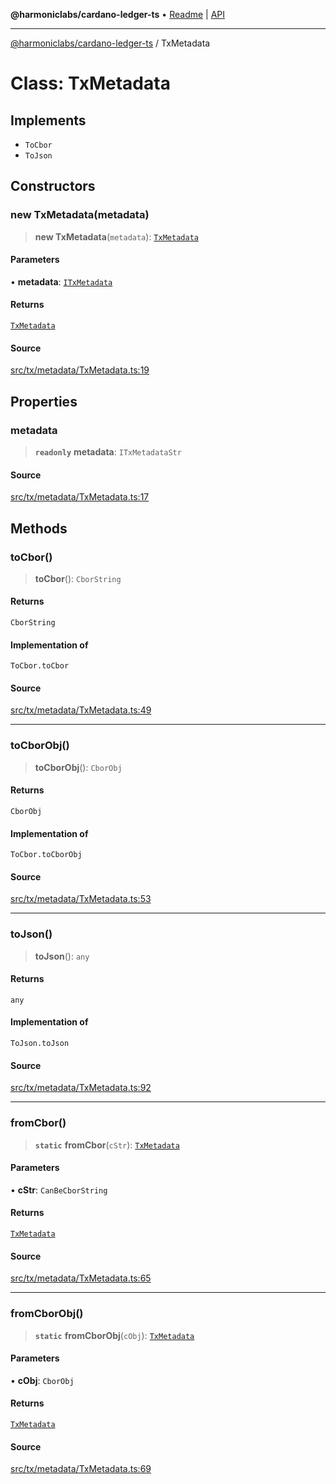 **@harmoniclabs/cardano-ledger-ts** • [Readme](../README.md) \| [API](../globals.md)

***

[@harmoniclabs/cardano-ledger-ts](../README.md) / TxMetadata

# Class: TxMetadata

## Implements

- `ToCbor`
- `ToJson`

## Constructors

### new TxMetadata(metadata)

> **new TxMetadata**(`metadata`): [`TxMetadata`](TxMetadata.md)

#### Parameters

• **metadata**: [`ITxMetadata`](../type-aliases/ITxMetadata.md)

#### Returns

[`TxMetadata`](TxMetadata.md)

#### Source

[src/tx/metadata/TxMetadata.ts:19](https://github.com/HarmonicLabs/cardano-ledger-ts/blob/d1659b0/src/tx/metadata/TxMetadata.ts#L19)

## Properties

### metadata

> **`readonly`** **metadata**: `ITxMetadataStr`

#### Source

[src/tx/metadata/TxMetadata.ts:17](https://github.com/HarmonicLabs/cardano-ledger-ts/blob/d1659b0/src/tx/metadata/TxMetadata.ts#L17)

## Methods

### toCbor()

> **toCbor**(): `CborString`

#### Returns

`CborString`

#### Implementation of

`ToCbor.toCbor`

#### Source

[src/tx/metadata/TxMetadata.ts:49](https://github.com/HarmonicLabs/cardano-ledger-ts/blob/d1659b0/src/tx/metadata/TxMetadata.ts#L49)

***

### toCborObj()

> **toCborObj**(): `CborObj`

#### Returns

`CborObj`

#### Implementation of

`ToCbor.toCborObj`

#### Source

[src/tx/metadata/TxMetadata.ts:53](https://github.com/HarmonicLabs/cardano-ledger-ts/blob/d1659b0/src/tx/metadata/TxMetadata.ts#L53)

***

### toJson()

> **toJson**(): `any`

#### Returns

`any`

#### Implementation of

`ToJson.toJson`

#### Source

[src/tx/metadata/TxMetadata.ts:92](https://github.com/HarmonicLabs/cardano-ledger-ts/blob/d1659b0/src/tx/metadata/TxMetadata.ts#L92)

***

### fromCbor()

> **`static`** **fromCbor**(`cStr`): [`TxMetadata`](TxMetadata.md)

#### Parameters

• **cStr**: `CanBeCborString`

#### Returns

[`TxMetadata`](TxMetadata.md)

#### Source

[src/tx/metadata/TxMetadata.ts:65](https://github.com/HarmonicLabs/cardano-ledger-ts/blob/d1659b0/src/tx/metadata/TxMetadata.ts#L65)

***

### fromCborObj()

> **`static`** **fromCborObj**(`cObj`): [`TxMetadata`](TxMetadata.md)

#### Parameters

• **cObj**: `CborObj`

#### Returns

[`TxMetadata`](TxMetadata.md)

#### Source

[src/tx/metadata/TxMetadata.ts:69](https://github.com/HarmonicLabs/cardano-ledger-ts/blob/d1659b0/src/tx/metadata/TxMetadata.ts#L69)
